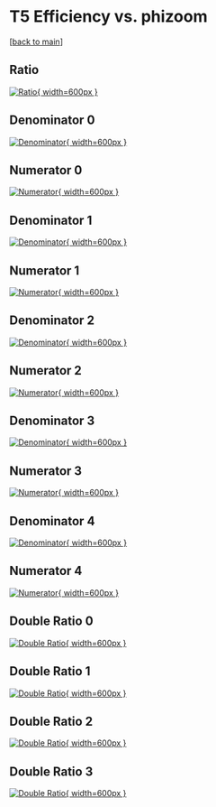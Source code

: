 # T5 Efficiency vs. phizoom

[[back to main](./)]



## Ratio

[![Ratio](../mtv/var/T5_vtr_321_0_eff_phizoom.png){ width=600px }](../mtv/var/T5_vtr_321_0_eff_phizoom.pdf)

## Denominator 0

[![Denominator](../mtv/den/T5_vtr_321_0_eff_phizoom_den0.png){ width=600px }](../mtv/den/T5_vtr_321_0_eff_phizoom_den0.pdf)

## Numerator 0

[![Numerator](../mtv/num/T5_vtr_321_0_eff_phizoom_num0.png){ width=600px }](../mtv/num/T5_vtr_321_0_eff_phizoom_num0.pdf)

## Denominator 1

[![Denominator](../mtv/den/T5_vtr_321_0_eff_phizoom_den1.png){ width=600px }](../mtv/den/T5_vtr_321_0_eff_phizoom_den1.pdf)

## Numerator 1

[![Numerator](../mtv/num/T5_vtr_321_0_eff_phizoom_num1.png){ width=600px }](../mtv/num/T5_vtr_321_0_eff_phizoom_num1.pdf)

## Denominator 2

[![Denominator](../mtv/den/T5_vtr_321_0_eff_phizoom_den2.png){ width=600px }](../mtv/den/T5_vtr_321_0_eff_phizoom_den2.pdf)

## Numerator 2

[![Numerator](../mtv/num/T5_vtr_321_0_eff_phizoom_num2.png){ width=600px }](../mtv/num/T5_vtr_321_0_eff_phizoom_num2.pdf)

## Denominator 3

[![Denominator](../mtv/den/T5_vtr_321_0_eff_phizoom_den3.png){ width=600px }](../mtv/den/T5_vtr_321_0_eff_phizoom_den3.pdf)

## Numerator 3

[![Numerator](../mtv/num/T5_vtr_321_0_eff_phizoom_num3.png){ width=600px }](../mtv/num/T5_vtr_321_0_eff_phizoom_num3.pdf)

## Denominator 4

[![Denominator](../mtv/den/T5_vtr_321_0_eff_phizoom_den4.png){ width=600px }](../mtv/den/T5_vtr_321_0_eff_phizoom_den4.pdf)

## Numerator 4

[![Numerator](../mtv/num/T5_vtr_321_0_eff_phizoom_num4.png){ width=600px }](../mtv/num/T5_vtr_321_0_eff_phizoom_num4.pdf)

## Double Ratio 0

[![Double Ratio](../mtv/ratio/T5_vtr_321_0_eff_phizoom_ratio0.png){ width=600px }](../mtv/ratio/T5_vtr_321_0_eff_phizoom_ratio0.pdf)

## Double Ratio 1

[![Double Ratio](../mtv/ratio/T5_vtr_321_0_eff_phizoom_ratio1.png){ width=600px }](../mtv/ratio/T5_vtr_321_0_eff_phizoom_ratio1.pdf)

## Double Ratio 2

[![Double Ratio](../mtv/ratio/T5_vtr_321_0_eff_phizoom_ratio2.png){ width=600px }](../mtv/ratio/T5_vtr_321_0_eff_phizoom_ratio2.pdf)

## Double Ratio 3

[![Double Ratio](../mtv/ratio/T5_vtr_321_0_eff_phizoom_ratio3.png){ width=600px }](../mtv/ratio/T5_vtr_321_0_eff_phizoom_ratio3.pdf)

